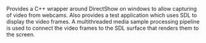 Provides a C++ wrapper around DirectShow on windows to allow
capturing of video from webcams.
Also provides a test application which uses SDL to display
the video frames.
A multithreaded media sample processing pipeline is used to
connect the video frames to the SDL surface that renders them
to the screen.